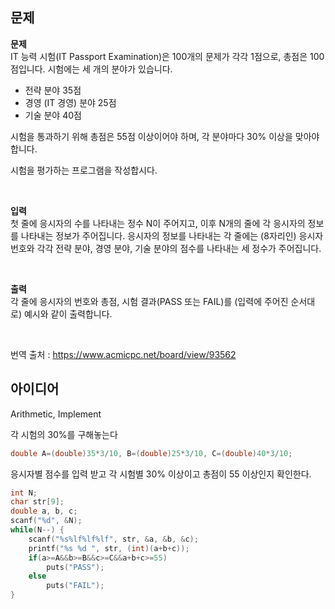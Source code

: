 ## 문제
**문제**  
IT 능력 시험(IT Passport Examination)은 100개의 문제가 각각 1점으로, 총점은 100점입니다. 시험에는 세 개의 분야가 있습니다.
- 전략 분야 35점
- 경영 (IT 경영) 분야 25점
- 기술 분야 40점

시험을 통과하기 위해 총점은 55점 이상이어야 하며, 각 분야마다 30% 이상을 맞아야 합니다.

시험을 평가하는 프로그램을 작성합시다.

<br/>

**입력**  
첫 줄에 응시자의 수를 나타내는 정수 N이 주어지고, 이후 N개의 줄에 각 응시자의 정보를 나타내는 정보가 주어집니다. 응시자의 정보를 나타내는 각 줄에는 (8자리인) 응시자 번호와 각각 전략 분야, 경영 분야, 기술 분야의 점수를 나타내는 세 정수가 주어집니다.

<br/>

**출력**  
각 줄에 응시자의 번호와 총점, 시험 결과(PASS 또는 FAIL)를 (입력에 주어진 순서대로) 예시와 같이 출력합니다.

<br/>

번역 출처 : https://www.acmicpc.net/board/view/93562

## 아이디어
Arithmetic, Implement

각 시험의 30%를 구해놓는다
```c
double A=(double)35*3/10, B=(double)25*3/10, C=(double)40*3/10;
```
응시자별 점수를 입력 받고 각 시험별 30% 이상이고 총점이 55 이상인지 확인한다.
```c
int N;
char str[9];
double a, b, c;
scanf("%d", &N);
while(N--) {
	scanf("%s%lf%lf%lf", str, &a, &b, &c);
	printf("%s %d ", str, (int)(a+b+c));
	if(a>=A&&b>=B&&c>=C&&a+b+c>=55)
		puts("PASS");
	else
		puts("FAIL");
}
```